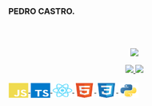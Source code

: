 ### PEDRO CASTRO.
<br><br>
   <p align="center"> <samp>
   <a href="https://github.com/DenverCoder1/readme-typing-svg"><img src="https://readme-typing-svg.herokuapp.com?lines=👋+Hi+there!+I'm+a+Developer&center=true&title_color=79c0ff"></a>
  </samp>
<div align="center">
  <a href="https://github.com/pedrocastrovs">
  <img height="150em" src="https://github-readme-stats.vercel.app/api?username=pedrocastrovs&show_icons=true&theme=tokyonight&include_all_commits=true&count_private=true"/>
  <img height="150em" src="https://github-readme-stats.vercel.app/api/top-langs/?username=pedrocastrovs&layout=compact&langs_count=7&theme=tokyonight"/>

</div>
  <div style="display: inline_block"><br>
  <img align="center" alt="Rafa-Js" height="30" width="40" src="https://raw.githubusercontent.com/devicons/devicon/master/icons/javascript/javascript-plain.svg">
  <img align="center" alt="Rafa-Ts" height="30" width="40" src="https://raw.githubusercontent.com/devicons/devicon/master/icons/typescript/typescript-plain.svg">
  <img align="center" alt="Rafa-React" height="30" width="40" src="https://raw.githubusercontent.com/devicons/devicon/master/icons/react/react-original.svg">
  <img align="center" alt="Rafa-HTML" height="30" width="40" src="https://raw.githubusercontent.com/devicons/devicon/master/icons/html5/html5-original.svg">
  <img align="center" alt="Rafa-CSS" height="30" width="40" src="https://raw.githubusercontent.com/devicons/devicon/master/icons/css3/css3-original.svg">
  <img align="center" alt="Rafa-Python" height="30" width="40" src="https://raw.githubusercontent.com/devicons/devicon/master/icons/python/python-original.svg"
</div>
    
 ##
    
<!-- ![Snake animation] -->
